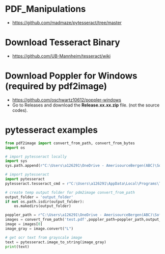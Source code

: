 # PDF_Manipulations

- https://github.com/madmaze/pytesseract/tree/master

# Download Tesseract Binary
- https://github.com/UB-Mannheim/tesseract/wiki

# Download Poppler for Windows (required by pdf2image)
- https://github.com/oschwartz10612/poppler-windows
- Go to Releases and download the **Release.xx.xx.zip** file. (not the source codes).

# pytesseract examples
```python
from pdf2image import convert_from_path, convert_from_bytes
import os

# import pytesseract locally
import sys
sys.path.append(r"C:\Users\a126291\OneDrive - AmerisourceBergen(ABC)\Softwares\pytesseract")

# import pytesseract
import pytesseract
pytesseract.tesseract_cmd = r"C:\Users\a126291\AppData\Local\Programs\Tesseract-OCR\tesseract.exe"

# create temp output folder for pdm2image convert_from_path
output_folder = 'output_folder'
if not os.path.isdir(output_folder):
    os.makedirs(output_folder)

poppler_path = r"C:\Users\a126291\OneDrive - AmerisourceBergen(ABC)\Softwares\poppler-23.11.0\Library\bin"
images = convert_from_path('test.pdf',poppler_path=poppler_path,output_folder=output_folder)
image = images[0]
image_gray = image.convert("L")

# get ocr text from grayscale image
text = pytesseract.image_to_string(image_gray)
print(text)
```

